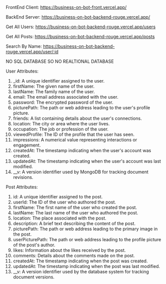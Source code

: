 FrontEnd Client:
https://business-on-bot-front.vercel.app/

BackEnd Server:
https://business-on-bot-backend-rouge.vercel.app/

Get All Users:
https://business-on-bot-backend-rouge.vercel.app/users

Get All Posts:
https://business-on-bot-backend-rouge.vercel.app/posts


Search By Name:
https://business-on-bot-backend-rouge.vercel.app/user/:id

NO SQL DATABASE SO NO REALTIONAL DATABASE

User Attributes:
1. _id: A unique identifier assigned to the user.
2. firstName: The given name of the user.
3. lastName: The family name of the user.
4. email: The email address associated with the user.
5. password: The encrypted password of the user.
6. picturePath: The path or web address leading to the user's profile picture.
7. friends: A list containing details about the user's connections.
8. location: The city or area where the user lives.
9. occupation: The job or profession of the user.
10. viewedProfile: The ID of the profile that the user has seen.
11. impressions: A numerical value representing interactions or engagement.
12. createdAt: The timestamp indicating when the user's account was created.
13. updatedAt: The timestamp indicating when the user's account was last modified.
14. __v: A version identifier used by MongoDB for tracking document revisions.

Post Attributes:
1. id: A unique identifier assigned to the post.
2. userId: The ID of the user who authored the post.
3. firstName: The first name of the user who created the post.
4. lastName: The last name of the user who authored the post.
5. location: The place associated with the post.
6. description: A brief text describing the content of the post.
7. picturePath: The path or web address leading to the primary image in the post.
8. userPicturePath: The path or web address leading to the profile picture of the post's author.
9. likes: Information about the likes received by the post.
10. comments: Details about the comments made on the post.
11. createdAt: The timestamp indicating when the post was created.
12. updatedAt: The timestamp indicating when the post was last modified.
13. __v: A version identifier used by the database system for tracking document versions.

